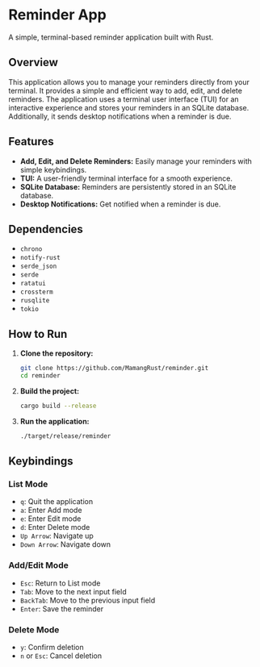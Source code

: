 # Reminder App

A simple, terminal-based reminder application built with Rust.

## Overview

This application allows you to manage your reminders directly from your terminal. It provides a simple and efficient way to add, edit, and delete reminders. The application uses a terminal user interface (TUI) for an interactive experience and stores your reminders in an SQLite database. Additionally, it sends desktop notifications when a reminder is due.

## Features

- **Add, Edit, and Delete Reminders:** Easily manage your reminders with simple keybindings.
- **TUI:** A user-friendly terminal interface for a smooth experience.
- **SQLite Database:** Reminders are persistently stored in an SQLite database.
- **Desktop Notifications:** Get notified when a reminder is due.

## Dependencies

- `chrono`
- `notify-rust`
- `serde_json`
- `serde`
- `ratatui`
- `crossterm`
- `rusqlite`
- `tokio`

## How to Run

1.  **Clone the repository:**
    ```bash
    git clone https://github.com/MamangRust/reminder.git
    cd reminder
    ```
2.  **Build the project:**
    ```bash
    cargo build --release
    ```
3.  **Run the application:**
    ```bash
    ./target/release/reminder
    ```

## Keybindings

### List Mode

- `q`: Quit the application
- `a`: Enter Add mode
- `e`: Enter Edit mode
- `d`: Enter Delete mode
- `Up Arrow`: Navigate up
- `Down Arrow`: Navigate down

### Add/Edit Mode

- `Esc`: Return to List mode
- `Tab`: Move to the next input field
- `BackTab`: Move to the previous input field
- `Enter`: Save the reminder

### Delete Mode

- `y`: Confirm deletion
- `n` or `Esc`: Cancel deletion
